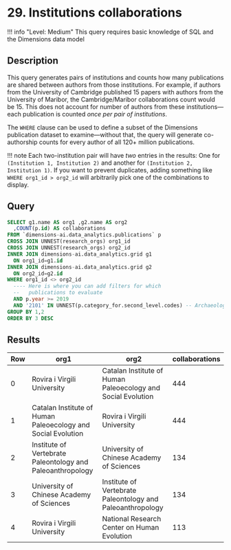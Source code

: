 # 29. Institutions collaborations

!!! info "Level: Medium"
    This query requires basic knowledge of SQL and the Dimensions data model


## Description

This query generates pairs of institutions and counts how many publications are shared between authors from those institutions. For example, if authors from the University of Cambridge published 15 papers with authors from the University of Maribor, the Cambridge/Maribor collaborations count would be 15. This does not account for number of authors from these institutions—each publication is counted *once per pair of institutions*.

The `WHERE` clause can be used to define a subset of the Dimensions publication dataset to examine—without that, the query will generate co-authorship counts for every author of all 120+ million publications.

!!! note
    Each two-institution pair will have *two* entries in the results: One for `(Institution 1, Institution 2)` and another for `(Institution 2, Institution 1)`. If you want to prevent duplicates, adding something like `WHERE org1_id > org2_id` will arbitrarily pick one of the combinations to display.

## Query

```sql
SELECT g1.name AS org1 ,g2.name AS org2
  ,COUNT(p.id) AS collaborations
FROM `dimensions-ai.data_analytics.publications` p
CROSS JOIN UNNEST(research_orgs) org1_id
CROSS JOIN UNNEST(research_orgs) org2_id
INNER JOIN dimensions-ai.data_analytics.grid g1
  ON org1_id=g1.id
INNER JOIN dimensions-ai.data_analytics.grid g2
  ON org2_id=g2.id
WHERE org1_id <> org2_id
  ---- Here is where you can add filters for which
  --   publications to evaluate
  AND p.year >= 2019
  AND '2101' IN UNNEST(p.category_for.second_level.codes) -- Archaeology
GROUP BY 1,2
ORDER BY 3 DESC
```


## Results

<table>
  <thead>
    <tr>
      <th>Row</th>
      <th>org1</th>
      <th>org2</th>
      <th>collaborations</th>
    </tr>
  </thead>
  <tbody>
    <tr>
      <td>0</td>
      <td>Rovira i Virgili University</td>
      <td>Catalan Institute of Human Paleoecology and Social Evolution</td>
      <td>444</td>
    </tr>
    <tr>
      <td>1</td>
      <td>Catalan Institute of Human Paleoecology and Social Evolution</td>
      <td>Rovira i Virgili University</td>
      <td>444</td>
    </tr>
    <tr>
      <td>2</td>
      <td>Institute of Vertebrate Paleontology and Paleoanthropology</td>
      <td>University of Chinese Academy of Sciences</td>
      <td>134</td>
    </tr>
    <tr>
      <td>3</td>
      <td>University of Chinese Academy of Sciences</td>
      <td>Institute of Vertebrate Paleontology and Paleoanthropology</td>
      <td>134</td>
    </tr>
    <tr>
      <td>4</td>
      <td>Rovira i Virgili University</td>
      <td>National Research Center on Human Evolution</td>
      <td>113</td>
    </tr>

  </tbody>
</table>

